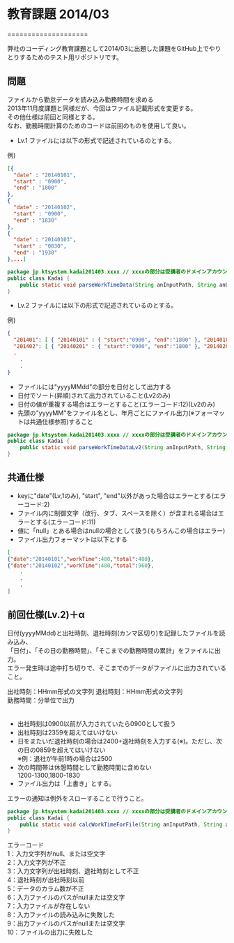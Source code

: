 # 教育課題 2014/03
====================

弊社のコーディング教育課題として2014/03に出題した課題をGitHub上でやりとりするためのテスト用リポジトリです。

## 問題

ファイルから勤怠データを読み込み勤務時間を求める  
2013年11月度課題と同様だが、今回はファイル記載形式を変更する。  
その他仕様は前回と同様とする。  
なお、勤務時間計算のためのコードは前回のものを使用して良い。  

* Lv.1
ファイルには以下の形式で記述されているのとする。

例)  
```json
[{  
  "date" : "20140101",  
  "start" : "0900",  
  "end" : "1800"  
},  
{  
  "date" : "20140102",  
  "start" : "0900",  
  "end" : "1830"  
},  
{ 
  "date" : "20140103",  
  "start" : "0830",  
  "end" : "1930"  
},...]  
```

```java
package jp.ktsystem.kadai201403.xxxx // xxxxの部分は受講者のドメインアカウント名  
public class Kadai {  
    public static void parseWorkTimeData(String anInputPath, String anOutputPath) throws KadaiException;  
}  
```


* Lv.2 
ファイルには以下の形式で記述されているのとする。

例)  
```json
{  
  "201401": [ { "20140101" : { "start":"0900", "end":"1800" }, "20140102" : { "start":"0900", "end":"1800" },... } ],  
  "201402": [ { "20140201" : { "start":"0900", "end":"1800" }, "20140202" : { "start":"0900", "end":"1800" },... } ],  
  .  
	.  
	.  
}  
```

* ファイルには"yyyyMMdd"の部分を日付として出力する
* 日付でソート(昇順)されて出力されていること(Lv2のみ)
* 日付の値が重複する場合はエラーとすること(エラーコード:12)(Lv2のみ)
* 先頭の"yyyyMM"をファイル名とし、年月ごとにファイル出力(※フォーマットは共通仕様参照)すること

```java
package jp.ktsystem.kadai201403.xxxx // xxxxの部分は受講者のドメインアカウント名  
public class Kadai {  
    public static void parseWorkTimeDataLv2(String anInputPath, String anOutputPath) throws KadaiException;  
}  
```


## 共通仕様

* keyに"date"(Lv,1のみ), "start", "end"以外があった場合はエラーとする(エラーコード:2)
* ファイル内に制御文字（改行、タブ、スペースを除く）が含まれる場合はエラーとする(エラーコード:11)
* 値に「null」とある場合はnullの場合として扱う(もちろんこの場合はエラー)
* ファイル出力フォーマットは以下とする

```json
[  
{"date":"20140101","workTime":480,"total":480},  
{"date":"20140102","workTime":480,"total":960},  
	.  
	.  
	.  
]  
```

## 前回仕様(Lv.2)＋α

日付(yyyyMMdd)と出社時刻、退社時刻(カンマ区切り)を記録したファイルを読み込み、  
「日付」、「その日の勤務時間」、「そこまでの勤務時間の累計」をファイルに出力。  
エラー発生時は途中打ち切りで、そこまでのデータがファイルに出力されていること。  

出社時刻：HHmm形式の文字列 
退社時刻：HHmm形式の文字列  
勤務時間：分単位で出力  
　
* 出社時刻は0900以前が入力されていたら0900として扱う
* 出社時刻は2359を超えてはいけない
* 日をまたいだ退社時刻の場合は2400+退社時刻を入力する(※)。ただし、次の日の0859を超えてはいけない  
  ※例：退社が午前1時の場合は2500
* 次の時間帯は休憩時間として勤務時間に含めない  
  1200-1300,1800-1830
* ファイル出力は「上書き」とする。

エラーの通知は例外をスローすることで行うこと。

```java
package jp.ktsystem.kadai201403.xxxx // xxxxの部分は受講者のドメインアカウント名  
public class Kadai {  
    public static void calcWorkTimeForFile(String anInputPath, String anOutputPath) throws KadaiException;  
}  
```

エラーコード  
1：入力文字列がnull、または空文字  
2：入力文字列が不正  
3：入力文字列が出社時刻、退社時刻として不正  
4：退社時刻が出社時刻以前  
5：データのカラム数が不正  
6：入力ファイルのパスがnullまたは空文字  
7：入力ファイルが存在しない  
8：入力ファイルの読み込みに失敗した  
9：出力ファイルのパスがnullまたは空文字  
10：ファイルの出力に失敗した  
